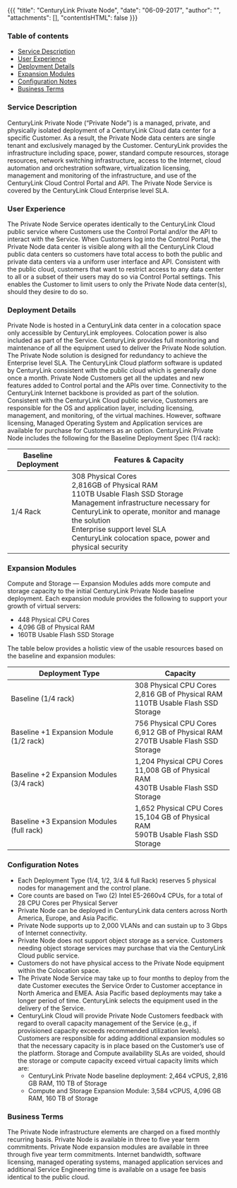 {{{ "title": "CenturyLink Private Node",
"date": "06-09-2017",
"author": "",
"attachments": [],
"contentIsHTML": false
}}}

### Table of contents

* [Service Description](#service-description)
* [User Experience](#user-experience)
* [Deployment Details](#deployment-details)
* [Expansion Modules](#expansion-modules)
* [Configuration Notes](#configuration-notes)
* [Business Terms](#business-terms)

### Service Description

CenturyLink Private Node (“Private Node”) is a managed, private, and physically isolated deployment of a CenturyLink Cloud data center for a specific Customer. As a result, the Private Node data centers are single tenant and exclusively managed by the Customer. CenturyLink provides the infrastructure including space, power, standard compute resources, storage resources, network switching infrastructure, access to the Internet, cloud automation and orchestration software, virtualization licensing, management and monitoring of the infrastructure, and use of the CenturyLink Cloud Control Portal and API. The Private Node Service is covered by the CenturyLink Cloud Enterprise level SLA.

### User Experience

The Private Node Service operates identically to the CenturyLink Cloud public service where Customers use the Control Portal and/or the API to interact with the Service. When Customers log into the Control Portal, the Private Node data center is visible along with all the CenturyLink Cloud public data centers so customers have total access to both the public and private data centers via a uniform user interface and API. Consistent with the public cloud, customers that want to restrict access to any data center to all or a subset of their users may do so via Control Portal settings. This enables the Customer to limit users to only the Private Node data center(s), should they desire to do so.

### Deployment Details

Private Node is hosted in a CenturyLink data center in a colocation space only accessible by CenturyLink employees. Colocation power is also included as part of the Service. CenturyLink provides full monitoring and maintenance of all the equipment used to deliver the Private Node solution. The Private Node solution is designed for redundancy to achieve the Enterprise level SLA. The CenturyLink Cloud platform software is updated by CenturyLink consistent with the public cloud which is generally done once a month. Private Node Customers get all the updates and new features added to Control portal and the APIs over time. Connectivity to the CenturyLink Internet backbone is provided as part of the solution. Consistent with the CenturyLink Cloud public service, Customers are responsible for the OS and application layer, including licensing, management, and monitoring, of the virtual machines. However, software licensing, Managed Operating System and Application services are available for purchase for Customers as an option.
CenturyLink Private Node includes the following for the Baseline Deployment Spec (1/4 rack):

Baseline Deployment|Features & Capacity
-------------------|--------
1/4 Rack|308 Physical Cores<br>2,816GB of Physical RAM<br>110TB Usable Flash SSD Storage<br>Management infrastructure necessary for CenturyLink to operate, monitor and manage the solution<br>Enterprise support level SLA<br>CenturyLink colocation space, power and physical security

### Expansion Modules

Compute and Storage — Expansion Modules adds more compute and storage capacity to the initial CenturyLink Private Node baseline deployment. Each expansion module provides the following to support your growth of virtual servers:
* 448 Physical CPU Cores
* 4,096 GB of Physical RAM
* 160TB Usable Flash SSD Storage

The table below provides a holistic view of the usable resources based on the baseline and expansion modules:

Deployment Type|Capacity
---------------|--------
Baseline (1/4 rack)|308 Physical CPU Cores<br>2,816 GB of Physical RAM<br>110TB Usable Flash SSD Storage
Baseline +1 Expansion Module (1/2 rack)|756 Physical CPU Cores<br>6,912 GB of Physical RAM<br>270TB Usable Flash SSD Storage
Baseline +2 Expansion Modules (3/4 rack)|1,204 Physical CPU Cores<br>11,008 GB of Physical RAM<br>430TB Usable Flash SSD Storage
Baseline +3 Expansion Modules (full rack)|1,652 Physical CPU Cores<br>15,104 GB of Physical RAM<br>590TB Usable Flash SSD Storage

### Configuration Notes

*	Each Deployment Type (1/4, 1/2, 3/4 & full Rack) reserves 5 physical nodes for management and the control plane.
*	Core counts are based on Two (2) Intel E5-2660v4 CPUs, for a total of 28 CPU Cores per Physical Server
* Private Node can be deployed in CenturyLink data centers across North America, Europe, and Asia Pacific.
* Private Node supports up to 2,000 VLANs and can sustain up to 3 Gbps of Internet connectivity.
* Private Node does not support object storage as a service. Customers needing object storage services may purchase that via the CenturyLink Cloud public service.
* Customers do not have physical access to the Private Node equipment within the Colocation space.
* The Private Node Service may take up to four months to deploy from the date Customer executes the Service Order to Customer acceptance in North America and EMEA. Asia Pacific based deployments may take a longer period of time. CenturyLink selects the equipment used in the delivery of the Service.
* CenturyLink Cloud will provide Private Node Customers feedback with regard to overall capacity management of the Service (e.g., if provisioned capacity exceeds recommended utilization levels). Customers are responsible for adding additional expansion modules so that the necessary capacity is in place based on the Customer’s use of the platform. Storage and Compute availability SLAs are voided, should the storage or compute capacity exceed virtual capacity limits which are:
  *	CenturyLink Private Node baseline deployment: 2,464 vCPUS, 2,816 GB RAM, 110 TB of Storage
  *	Compute and Storage Expansion Module: 3,584 vCPUS, 4,096 GB RAM, 160 TB of Storage

### Business Terms

The Private Node infrastructure elements are charged on a fixed monthly recurring basis. Private Node is available in three to five year term commitments. Private Node expansion modules are available in three through five year term commitments. Internet bandwidth, software licensing, managed operating systems, managed application services and additional Service Engineering time is available on a usage fee basis identical to the public cloud.
